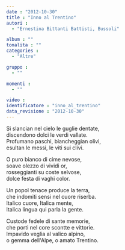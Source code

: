```yaml
---
date : "2012-10-30"
title : "Inno al Trentino"
autori : 
  - "Ernestina Bittanti Battisti, Bussoli"

album : ""
tonalita : ""
categories : 
  - "Altre"

gruppo : 
  - ""

momenti : 
  - ""

video : 
identificatore : "inno_al_trentino"
data_revisione : "2012-10-30"
---
```

  
  
  
Si slancian nel cielo le guglie dentate,  
discendono dolci le verdi vallate.  
Profumano paschi, biancheggian olivi,  
esultan le messi, le viti sui clivi.  
  
  
O puro bianco di cime nevose,  
soave olezzo di vividi or,  
rosseggianti su coste selvose,  
dolce festa di vaghi color.  
  
  
Un popol tenace produce la terra,  
che indomiti sensi nel cuore riserba.  
Italico cuore, Italica mente,  
Italica lingua qui parla la gente.  
  
  
Custode fedele di sante memorie,  
che porti nel core scontte e vittorie.  
Impavido veglia al valico alpino,  
o gemma dell'Alpe, o amato Trentino.  
  
  
  
